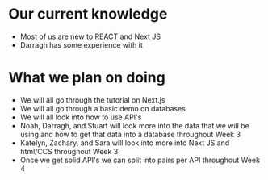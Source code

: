 # Our current knowledge
* Most of us are new to REACT and Next JS
* Darragh has some experience with it

# What we plan on doing 
* We will all go through the tutorial on Next.js 
* We will all go through a basic demo on databases 
* We will all look into how to use API's
* Noah, Darragh, and Stuart will look more into the data that we will be using and how to get that data into a database throughout Week 3
* Katelyn, Zachary, and Sara will look into more into Next JS and html/CCS throughout Week 3 
* Once we get solid API's we can split into pairs per API throughout Week 4

